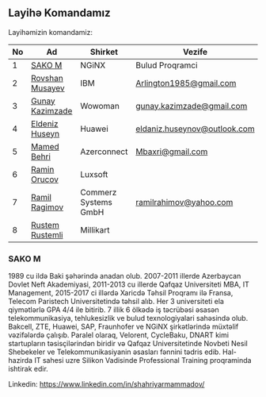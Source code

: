 ## Layihə Komandamız

Layihəmizin komandamiz:

|No| Ad | Shirket |Vezife|Olke|Email|
|------|-------|---------|--------|------|----|
|1| [SAKO M](#SAKO) |NGiNX|Bulud Proqramci|Amerika|mammadov@eurecom.fr
|2| [Rovshan Musayev](#tural-mehtiyev-satış--marketing-rəhbəri) |IBM|Arlington1985@gmail.com
|3| [Gunay Kazimzade](#gunay-nemət-maliyyə-rəhbəri) |Wowoman|gunay.kazimzade@gmail.com
|4| [Eldeniz Huseyn](#daşqın-Əhmədzadə-texniki-qrup-rəhbəri) |Huawei| eldaniz.huseynov@outlook.com
|5| [Mamed Behri](#namazov-İlqar-texniki-mütəxəssis) |Azerconnect|Mbaxri@gmail.com
|6| [Ramin Orucov](#nigar-yusupova-texniki-mütəxəssis) |Luxsoft|
|7| [Ramil Ragimov](#Əhmədzadə-coşqun-texniki-mütəxəssis) |Commerz Systems GmbH|ramilrahimov@yahoo.com
|8| [Rustem Rustemli](#Əhmədzadə-coşqun-texniki-mütəxəssis) |Millikart|




### SAKO M
1989 cu ildə Baki şəhərində anadan olub. 2007-2011 illerde Azerbaycan Dovlet Neft Akademiyasi, 2011-2013 cu illerde Qafqaz Universiteti MBA, IT Management, 2015-2017 ci illərdə Xaricdə Təhsil Proqramı ilə Fransa, Telecom Paristech Universitetində təhsil alıb. Her 3 universiteti ela qiymətlərlə GPA 4/4 ile bitirib. 7 illik 6 ölkədə iş təcrübəsi əsasən telekommunikasiya, tehlukesizlik ve bulud texnologiyalari sahəsində olub. Bakcell, ZTE, Huawei, SAP, Fraunhofer ve NGiNX şirkətlərində müxtəlif vəzifələrdə çalışıb. Paralel olaraq, Velorent, CycleBaku, DNART kimi startupların təsisçilərindən biridir və Qafqaz Universitetinde Novbeti Nesil Shebekeler ve Telekommunikasiyanin əsasları fənnini tədris edib. Hal-hazirda IT sahesi uzre Silikon Vadisinde Professional Training proqraminda ishtirak edir.

Linkedin: https://www.linkedin.com/in/shahriyarmammadov/
